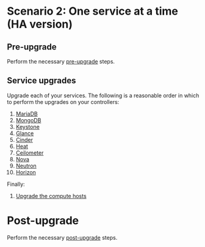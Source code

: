 # Scenario 2: One service at a time (HA version)

## Pre-upgrade

Perform the necessary [pre-upgrade][] steps.

[pre-upgrade]: pre-upgrade.html

## Service upgrades

Upgrade each of your services.  The following is a reasonable order in
which to perform the upgrades on your controllers:

1. [MariaDB][]
1. [MongoDB][]
1. [Keystone][]
1. [Glance][]
1. [Cinder][]
1. [Heat][]
1. [Ceilometer][]
1. [Nova][]
1. [Neutron][]
1. [Horizon][]

Finally:

1. [Upgrade the compute hosts][compute]

[keystone]: upgrade-keystone-ha.html
[cinder]: upgrade-cinder-ha.html
[glance]: upgrade-glance-ha.html
[neutron]: upgrade-neutron-ha.html
[ceilometer]: upgrade-ceilometer-ha.html
[nova]: upgrade-nova-ha.html
[horizon]: upgrade-horizon-ha.html
[mariadb]: upgrade-mariadb-ha.html
[mongodb]: upgrade-mongodb-ha.html
[heat]: upgrade-heat-ha.html
[compute]: upgrade-compute.html

# Post-upgrade

Perform the necessary [post-upgrade][] steps.

[post-upgrade]: post-upgrade.html

